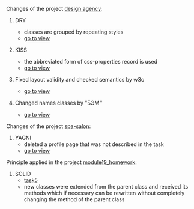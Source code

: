 Changes of the project [design agency](https://github.com/slowsleep/design-agency/tree/corrected):
1. DRY
    - classes are grouped by repeating styles
    - [go to view](https://github.com/slowsleep/design-agency/commit/61cb17855190566093ba5c1d057fe02a5531f5db)

2. KISS
    - the abbreviated form of css-properties record is used
    - [go to view](https://github.com/slowsleep/design-agency/commit/863da1a4a97a4686cc913271cef3f5b056e318bb)

3. Fixed layout validity and checked semantics by w3c
    - [go to view](https://github.com/slowsleep/design-agency/commit/9cbea3005a47c4fb30bce5f026d8f4be116c3922)

4. Changed names classes by "БЭМ"
    - [go to view](https://github.com/slowsleep/design-agency/commit/f05ecea68c7104f0b97926fb2d9793b843d13dbb)


Changes of the project [spa-salon](https://github.com/slowsleep/spa-salon/tree/corrected):
1. YAGNI
    - deleted a profile page that was not described in the task
    - [go to view](https://github.com/slowsleep/spa-salon/commit/ccfbed19e339be2d3a4d450b4c766bde2a400721)


Principle applied in the project [module19_homework](https://github.com/slowsleep/module19_homework):
1. SOLID
    - [task5](https://github.com/slowsleep/module19_homework/blob/main/task5.js)
    - new classes were extended from the parent class and received its methods which if necessary can be rewritten without completely changing the method of the parent class

